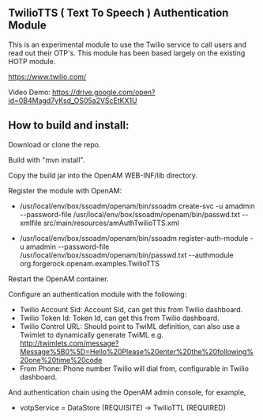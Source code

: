 TwilioTTS ( Text To Speech ) Authentication Module
-------------------------------------------------------------------------

This is an experimental module to use the Twilio service to call users and read out their OTP's. This module has been based largely on the existing HOTP module.

https://www.twilio.com/

Video Demo: https://drive.google.com/open?id=0B4Magd7yKsd_OS05a2VScEtKX1U

How to build and install:
-------------------------

Download or clone the repo.

Build with "mvn install".

Copy the build jar into the OpenAM WEB-INF/lib directory.

Register the module with OpenAM: 

- /usr/local/env/box/ssoadm/openam/bin/ssoadm create-svc -u amadmin --password-file /usr/local/env/box/ssoadm/openam/bin/passwd.txt --xmlfile src/main/resources/amAuthTwilioTTS.xml

- /usr/local/env/box/ssoadm/openam/bin/ssoadm register-auth-module -u amadmin --password-file /usr/local/env/box/ssoadm/openam/bin/passwd.txt --authmodule org.forgerock.openam.examples.TwilioTTS

Restart the OpenAM container.

Configure an authentication module with the following:

- Twilio Account Sid: Account Sid, can get this from Twilio dashboard.
- Twilio Token Id: Token Id, can get this from Twilio dashboard.
- Twilio Control URL: Should point to TwiML definition, can also use a Twimlet to dynamically generate TwiML e.g. http://twimlets.com/message?Message%5B0%5D=Hello%20Please%20enter%20the%20following%20one%20time%20code
- From Phone: Phone number Twilio will dial from, configurable in Twilio dashboard.

And authentication chain using the OpenAM admin console, for example,

- votpService = DataStore (REQUISITE) -> TwilioTTL (REQUIRED)
